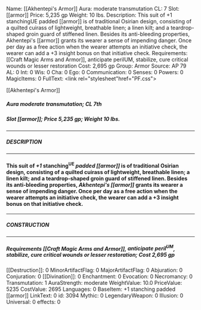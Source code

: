 Name: [[Akhentepi's Armor]]
Aura: moderate transmutation
CL: 7
Slot: [[armor]]
Price: 5,235 gp
Weight: 10 lbs.
Description: This suit of +1 stanchingUE padded [[armor]] is of traditional Osirian design, consisting of a quilted cuirass of lightweight, breathable linen; a linen kilt; and a teardrop-shaped groin guard of stiffened linen. Besides its anti-bleeding properties, Akhentepi's [[armor]] grants its wearer a sense of impending danger. Once per day as a free action when the wearer attempts an initiative check, the wearer can add a +3 insight bonus on that initiative check.
Requirements: [[Craft Magic Arms and Armor]], anticipate perilUM, stabilize, cure critical wounds or lesser restoration
Cost: 2,695 gp
Group: Armor
Source: AP 79
AL: 0
Int: 0
Wis: 0
Cha: 0
Ego: 0
Communication: 0
Senses: 0
Powers: 0
MagicItems: 0
FullText: <link rel="stylesheet"href="PF.css"><div class="heading"><p class="alignleft">[[Akhentepi's Armor]]</p><div style="clear: both;"></div></div><div><h5><b>Aura </b>moderate transmutation; <b>CL </b>7th</h5><h5><b>Slot </b>[[armor]]; <b>Price </b>5,235 gp; <b>Weight </b>10 lbs.</h5></div><hr/><div><h5><b>DESCRIPTION</b></h5></div><hr/><div><h4><p>This suit of <i>+1</i> stanching<sup>UE</sup> <i>padded [[armor]]</i> is of traditional Osirian design, consisting of a quilted cuirass of lightweight, breathable linen; a linen kilt; and a teardrop-shaped groin guard of stiffened linen. Besides its anti-bleeding properties, <i>Akhentepi's [[armor]]</i> grants its wearer a sense of impending danger. Once per day as a free action when the wearer attempts an initiative check, the wearer can add a +3 insight bonus on that initiative check.</p></h4></div><hr/><div><h5><b>CONSTRUCTION</b></h5></div><hr/><div><h5><b>Requirements </b>[[Craft Magic Arms and Armor]], <i>anticipate peril<sup>UM</sup></i>, <i>stabilize</i>, <i>cure critical wounds or lesser restoration</i>; <b>Cost </b>2,695 gp</h5></div>
[[Destruction]]: 0
MinorArtifactFlag: 0
MajorArtifactFlag: 0
Abjuration: 0
Conjuration: 0
[[Divination]]: 0
Enchantment: 0
Evocation: 0
Necromancy: 0
Transmutation: 1
AuraStrength: moderate
WeightValue: 10.0
PriceValue: 5235
CostValue: 2695
Languages: 0
BaseItem: +1 stanching padded [[armor]]
LinkText: 0
id: 3094
Mythic: 0
LegendaryWeapon: 0
Illusion: 0
Universal: 0
effects: 0
